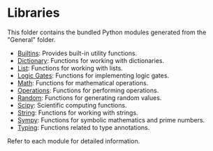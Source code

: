 # Libraries

This folder contains the bundled Python modules generated from the "General" folder.

- [Builtins](../General/builtins/): Provides built-in utility functions.
- [Dictionary](../General/dictionary/): Functions for working with dictionaries.
- [List](../General/list/): Functions for working with lists.
- [Logic Gates](../General/logic_gates/): Functions for implementing logic gates.
- [Math](../General/math/): Functions for mathematical operations.
- [Operations](../General/operations/): Functions for performing operations.
- [Random](../General/random/): Functions for generating random values.
- [Scipy](../General/scipy/): Scientific computing functions.
- [String](../General/string/): Functions for working with strings.
- [Sympy](../General/sympy/): Functions for symbolic mathematics and prime numbers.
- [Typing](../General/typing/): Functions related to type annotations.

Refer to each module for detailed information.
